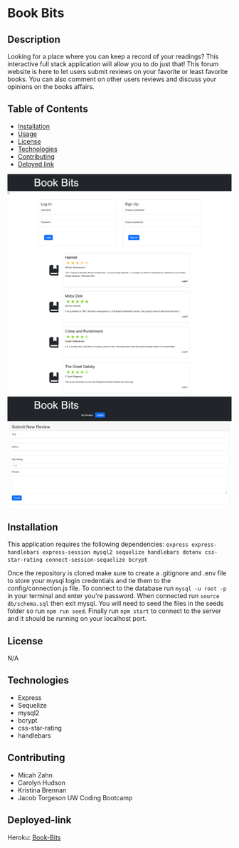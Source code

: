 # Book Bits

## Description 
Looking for a place where you can keep a record of your readings? This interactive full stack application will allow you to do just that! This forum website is here to let users submit reviews on your favorite or least favorite books. You can also comment on other users reviews and discuss your opinions on the books affairs. 


## Table of Contents
* [Installation](#Installation)
* [Usage](#Usage)
* [License](#License)
* [Technologies](#Technologies)
* [Contributing](#Contributing)
* [Deloyed link](#Deployed-link)

![Screenshot](/assets/Book-bits-homepage-screenshot.png)
![Screenshot](/assets/Book-bits-submit-review-screenshot.png)

## Installation 
This application requires the following dependencies: `express express-handlebars express-session mysql2 sequelize handlebars dotenv css-star-rating connect-session-sequelize bcrypt`

Once the repository is cloned make sure to create a .gitignore and .env file to store your mysql login credentials and tie them to the config/connection.js file. To connect to the database run `mysql -u root -p` in your terminal and enter you're password. When connected run `source db/schema.sql` then exit mysql. You will need to seed the files in the seeds folder so run `npm run seed`. Finally run `npm start` to connect to the server and it should be running on your localhost port.

## License 
N/A

## Technologies 
- Express
- Sequelize
- mysql2
- bcrypt
- css-star-rating
- handlebars

## Contributing 
- Micah Zahn
- Carolyn Hudson
- Kristina Brennan
- Jacob Torgeson
UW Coding Bootcamp 

## Deployed-link
Heroku: [Book-Bits](https://book-bits-blog.herokuapp.com/)
